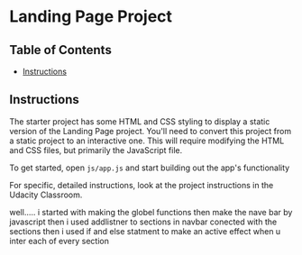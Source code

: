 # Landing Page Project

## Table of Contents

* [Instructions](#instructions)

## Instructions

The starter project has some HTML and CSS styling to display a static version of the Landing Page project. You'll need to convert this project from a static project to an interactive one. This will require modifying the HTML and CSS files, but primarily the JavaScript file.

To get started, open `js/app.js` and start building out the app's functionality

For specific, detailed instructions, look at the project instructions in the Udacity Classroom.


well..... i started with making the globel functions then make the nave bar by javascript 
then i used addlistner to sections in navbar conected with the sections 
then i used if and else statment to make an active effect when u inter each of every section
